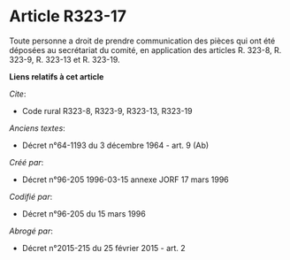 # Article R323-17

Toute personne a droit de prendre communication des pièces qui ont été déposées au secrétariat du comité, en application des
articles R. 323-8, R. 323-9, R. 323-13 et R. 323-19.

**Liens relatifs à cet article**

_Cite_:

  - Code rural R323-8, R323-9, R323-13, R323-19

_Anciens textes_:

  - Décret n°64-1193 du 3 décembre 1964 - art. 9 (Ab)

_Créé par_:

  - Décret n°96-205 1996-03-15 annexe JORF 17 mars 1996

_Codifié par_:

  - Décret n°96-205 du 15 mars 1996

_Abrogé par_:

  - Décret n°2015-215 du 25 février 2015 - art. 2
